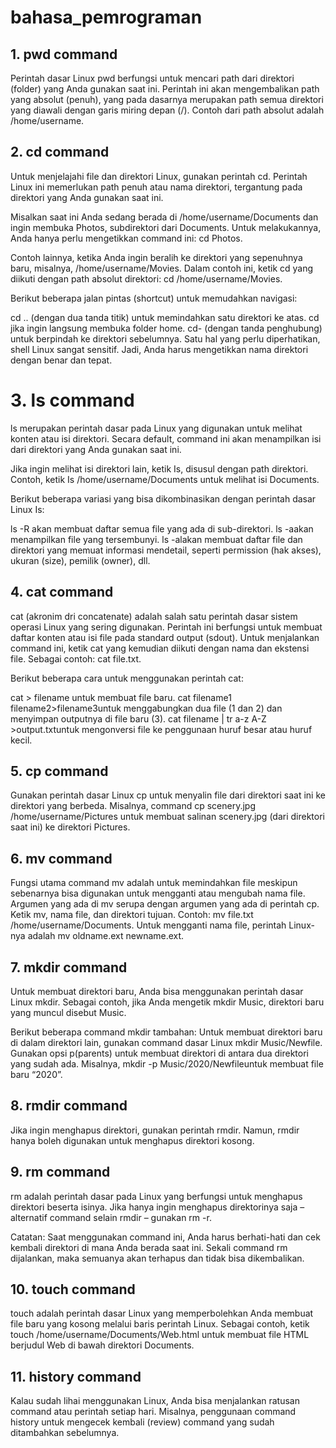 # bahasa_pemrograman

## 1. pwd command
Perintah dasar Linux pwd berfungsi untuk mencari path dari direktori (folder) yang Anda gunakan saat ini. Perintah ini akan mengembalikan path yang absolut (penuh), yang pada dasarnya merupakan path semua direktori yang diawali dengan garis miring depan (/). Contoh dari path absolut adalah /home/username.

## 2. cd command
Untuk menjelajahi file dan direktori Linux, gunakan perintah cd. Perintah Linux ini memerlukan path penuh atau nama direktori, tergantung pada direktori yang Anda gunakan saat ini.

Misalkan saat ini Anda sedang berada di /home/username/Documents dan ingin membuka Photos, subdirektori dari Documents. Untuk melakukannya, Anda hanya perlu mengetikkan command ini: cd Photos.

Contoh lainnya, ketika Anda ingin beralih ke direktori yang sepenuhnya baru, misalnya, /home/username/Movies. Dalam contoh ini, ketik cd yang diikuti dengan path absolut direktori: cd /home/username/Movies.

Berikut beberapa jalan pintas (shortcut) untuk memudahkan navigasi:

cd .. (dengan dua tanda titik) untuk memindahkan satu direktori ke atas.
cd jika ingin langsung membuka folder home.
cd- (dengan tanda penghubung) untuk berpindah ke direktori sebelumnya.
Satu hal yang perlu diperhatikan, shell Linux sangat sensitif. Jadi, Anda harus mengetikkan nama direktori dengan benar dan tepat.

# 3. ls command
ls merupakan perintah dasar pada Linux yang digunakan untuk melihat konten atau isi direktori. Secara default, command ini akan menampilkan isi dari direktori yang Anda gunakan saat ini.

Jika ingin melihat isi direktori lain, ketik Is, disusul dengan path direktori. Contoh, ketik Is /home/username/Documents untuk melihat isi Documents.

Berikut beberapa variasi yang bisa dikombinasikan dengan perintah dasar Linux Is:

ls -R akan membuat daftar semua file yang ada di sub-direktori.
ls -aakan menampilkan file yang tersembunyi.
ls -alakan membuat daftar file dan direktori yang memuat informasi mendetail, seperti permission (hak akses), ukuran (size), pemilik (owner), dll.

## 4. cat command
cat (akronim dri concatenate) adalah salah satu perintah dasar sistem operasi Linux yang sering digunakan. Perintah ini berfungsi untuk membuat daftar konten atau isi file pada standard output (sdout). Untuk menjalankan command ini, ketik cat yang kemudian diikuti dengan nama dan ekstensi file. Sebagai contoh: cat file.txt.

Berikut beberapa cara untuk menggunakan perintah cat:

cat > filename untuk membuat file baru.
cat filename1 filename2>filename3untuk menggabungkan dua file (1 dan 2) dan menyimpan outputnya di file baru (3).
cat filename | tr a-z A-Z >output.txtuntuk mengonversi file ke penggunaan huruf besar atau huruf kecil.

## 5. cp command
Gunakan perintah dasar Linux cp untuk menyalin file dari direktori saat ini ke direktori yang berbeda. Misalnya, command cp scenery.jpg /home/username/Pictures untuk membuat salinan scenery.jpg (dari direktori saat ini) ke direktori Pictures.

## 6. mv command
Fungsi utama command mv adalah untuk memindahkan file meskipun sebenarnya bisa digunakan untuk mengganti atau mengubah nama file.
Argumen yang ada di mv serupa dengan argumen yang ada di perintah cp. Ketik mv, nama file, dan direktori tujuan. Contoh: mv file.txt /home/username/Documents.
Untuk mengganti nama file, perintah Linux-nya adalah mv oldname.ext newname.ext.

## 7. mkdir command
Untuk membuat direktori baru, Anda bisa menggunakan perintah dasar Linux mkdir. Sebagai contoh, jika Anda mengetik mkdir Music, direktori baru yang muncul disebut Music.

Berikut beberapa command mkdir tambahan:
Untuk membuat direktori baru di dalam direktori lain, gunakan command dasar Linux mkdir Music/Newfile.
Gunakan opsi p(parents) untuk membuat direktori di antara dua direktori yang sudah ada. Misalnya, mkdir -p Music/2020/Newfileuntuk membuat file baru “2020”.

## 8. rmdir command
Jika ingin menghapus direktori, gunakan perintah rmdir. Namun, rmdir hanya boleh digunakan untuk menghapus direktori kosong.

## 9. rm command
rm adalah perintah dasar pada Linux yang berfungsi untuk menghapus direktori beserta isinya. Jika hanya ingin menghapus direktorinya saja – alternatif command selain rmdir – gunakan rm -r.

Catatan: Saat menggunakan command ini, Anda harus berhati-hati dan cek kembali direktori di mana Anda berada saat ini. Sekali command rm dijalankan, maka semuanya akan terhapus dan tidak bisa dikembalikan.

## 10. touch command
touch adalah perintah dasar Linux yang memperbolehkan Anda membuat file baru yang kosong melalui baris perintah Linux. Sebagai contoh, ketik touch /home/username/Documents/Web.html untuk membuat file HTML berjudul Web di bawah direktori Documents.

## 11. history command
Kalau sudah lihai menggunakan Linux, Anda bisa menjalankan ratusan command atau perintah setiap hari. Misalnya, penggunaan command history untuk mengecek kembali (review) command yang sudah ditambahkan sebelumnya.
